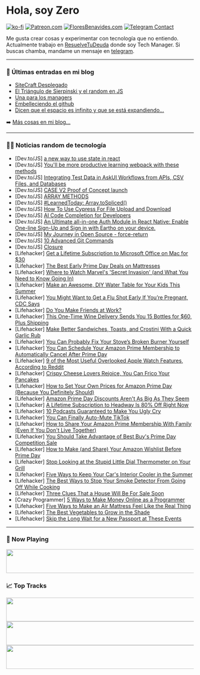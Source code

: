 # Hola, soy Zero

[![ko-fi](https://ko-fi.com/img/githubbutton_sm.svg)](https://ko-fi.com/J3J4N0LUK)
[![Patreon.com](https://img.shields.io/endpoint.svg?url=https%3A%2F%2Fshieldsio-patreon.vercel.app%2Fapi%3Fusername%3Dzerodragon%26type%3Dpatrons&style=for-the-badge)](https://patreon.com/zerodragon)
[![FloresBenavides.com](https://img.shields.io/website?down_message=oops&label=MiBlog&style=for-the-badge&up_message=online&url=https%3A%2F%2Ffloresbenavides.com)](https://floresbenavides.com)
[![Telegram Contact](https://img.shields.io/badge/escr%C3%ADbeme-ZeroDragon-%2326A5E4?style=for-the-badge&logo=telegram)](https://t.me/zerodragon)

Me gusta crear cosas y experimentar con tecnología que no entiendo.
Actualmente trabajo en [ResuelveTuDeuda](http://github.com/resuelve) donde soy Tech Manager.
Si buscas chamba, mandame un mensaje en [telegram](https://t.me/zerodragon).

---

### 📕 Últimas entradas en mi blog
<!-- BLOG-POST-LIST:START -->
- [SiteCraft Desplegado](https://floresbenavides.com/sitecraft-desplegado/)
- [El Triángulo de Sierpinski y el random en JS](https://floresbenavides.com/el-triangulo-de-sierpinski-y-el-random-en-js/)
- [Una para los managers](https://floresbenavides.com/una-para-los-managers/)
- [Embelleciendo el github](https://floresbenavides.com/embelleciendo-el-github/)
- [Dicen que el espacio es infinito y que se está expandiendo…](https://floresbenavides.com/dicen-que-el-espacio-es-infinito-y-que-se-esta-expandiendo/)
<!-- BLOG-POST-LIST:END -->

➡️ [Más cosas en mi blog...](https://floresbenavides.com)

---

### 👨‍💻 Noticias random de tecnología
<!-- TECH-POSTS:START -->
- [Dev.to/JS] [a new way to use state in react](https://dev.to/lovetingyuan/a-new-way-to-use-state-in-react-14fe)
- [Dev.to/JS] [You&#39;ll be more productive learning webpack with these methods](https://dev.to/limingcan562/youll-be-more-productive-learning-webpack-with-these-methods-469p)
- [Dev.to/JS] [Integrating Test Data in AskUI Workflows from APIs, CSV Files, and Databases](https://dev.to/johannesdienst/integrating-test-data-in-askui-workflows-from-apis-csv-files-and-databases-5f8)
- [Dev.to/JS] [CASE V2 Proof of Concept launch](https://dev.to/casejs/case-v2-proof-of-concept-launch-1dn9)
- [Dev.to/JS] [ARRAY METHODS](https://dev.to/ileolami/array-methods-5b28)
- [Dev.to/JS] [#LearnedToday: Array.toSpliced&lpar;&rpar;](https://dev.to/danielzotti/learnedtoday-arraytospliced-1h9b)
- [Dev.to/JS] [How To Use Cypress For File Upload and Download](https://dev.to/lambdatest/how-to-use-cypress-for-file-upload-and-download-2mo8)
- [Dev.to/JS] [AI Code Completion for Developers](https://dev.to/aiforme/ai-code-completion-for-developers-alo)
- [Dev.to/JS] [An Ultimate all-in-one Auth Module in React Native: Enable One-line Sign-Up and Sign in with Eartho on your device.](https://dev.to/rushitjivani/an-ultimate-all-in-one-auth-module-in-react-native-enable-one-line-sign-up-and-sign-in-with-eartho-on-your-device-17a1)
- [Dev.to/JS] [My Journey in Open Source - force-return](https://dev.to/cadienvan/my-journey-in-open-source-force-return-4jfm)
- [Dev.to/JS] [10 Advanced Git Commands](https://dev.to/lalitkumawat1m/10-advanced-git-commands-3b8g)
- [Dev.to/JS] [Closure](https://dev.to/sundarbadagala081/closure-1i09)
- [Lifehacker] [Get a Lifetime Subscription to Microsoft Office on Mac for $30](https://lifehacker.com/get-a-lifetime-subscription-to-microsoft-office-on-mac-1850589595)
- [Lifehacker] [The Best Early Prime Day Deals on Mattresses](https://lifehacker.com/best-early-prime-day-deals-on-mattresses-1850608114)
- [Lifehacker] [Where to Watch Marvel&#39;s &#39;Secret Invasion&#39; &lpar;and What You Need to Know Going In&rpar;](https://lifehacker.com/where-to-watch-marvels-secret-invasion-and-what-you-ne-1850615977)
- [Lifehacker] [Make an Awesome, DIY Water Table for Your Kids This Summer](https://lifehacker.com/make-an-awesome-diy-water-table-for-your-kids-this-sum-1850613449)
- [Lifehacker] [You Might Want to Get a Flu Shot Early If You’re Pregnant, CDC Says](https://lifehacker.com/you-might-want-to-get-a-flu-shot-early-if-you-re-pregna-1850623507)
- [Lifehacker] [Do You Make Friends at Work?](https://lifehacker.com/do-you-make-friends-at-work-1850595848)
- [Lifehacker] [This One-Time Wine Delivery Sends You 15 Bottles for $60, Plus Shipping](https://lifehacker.com/this-one-time-wine-delivery-sends-you-15-bottles-for-6-1850612302)
- [Lifehacker] [Make Better Sandwiches, Toasts, and Crostini With a Quick Garlic Rub](https://lifehacker.com/make-better-sandwiches-toasts-and-crostini-with-a-qui-1850622342)
- [Lifehacker] [You Can Probably Fix Your Stove’s Broken Burner Yourself](https://lifehacker.com/you-can-probably-fix-your-stove-s-broken-burner-yoursel-1850621869)
- [Lifehacker] [You Can Schedule Your Amazon Prime Membership to Automatically Cancel After Prime Day](https://lifehacker.com/you-can-schedule-your-amazon-prime-membership-to-automa-1850619291)
- [Lifehacker] [9 of the Most Useful Overlooked Apple Watch Features, According to Reddit](https://lifehacker.com/9-of-the-most-useful-overlooked-apple-watch-features-a-1850621005)
- [Lifehacker] [Crispy Cheese Lovers Rejoice, You Can Frico Your Pancakes](https://lifehacker.com/crispy-cheese-lovers-rejoice-you-can-frico-your-pancak-1850621284)
- [Lifehacker] [How to Set Your Own Prices for Amazon Prime Day &lpar;Because You Definitely Should&rpar;](https://lifehacker.com/how-to-set-your-own-prices-for-amazon-prime-day-and-wh-1849158967)
- [Lifehacker] [Amazon Prime Day Discounts Aren&#39;t As Big As They Seem](https://lifehacker.com/amazon-prime-day-discounts-arent-as-big-as-they-seem-1849158394)
- [Lifehacker] [A Lifetime Subscription to Headway Is 80% Off Right Now](https://lifehacker.com/a-lifetime-subscription-to-headway-is-80-off-right-now-1850589582)
- [Lifehacker] [10 Podcasts Guaranteed to Make You Ugly Cry](https://lifehacker.com/10-podcasts-guaranteed-to-make-you-ugly-cry-1850618717)
- [Lifehacker] [You Can Finally Auto-Mute TikTok](https://lifehacker.com/you-can-finally-auto-mute-tiktok-1850620780)
- [Lifehacker] [How to Share Your Amazon Prime Membership With Family &lpar;Even If You Don&#39;t Live Together&rpar;](https://lifehacker.com/how-to-share-your-amazon-prime-membership-with-family-1850619029)
- [Lifehacker] [You Should Take Advantage of Best Buy&#39;s Prime Day Competition Sale](https://lifehacker.com/you-should-take-advantage-of-best-buys-prime-day-compet-1850617105)
- [Lifehacker] [How to Make &lpar;and Share&rpar; Your Amazon Wishlist Before Prime Day](https://lifehacker.com/how-to-make-and-share-your-amazon-wishlist-before-pri-1850620369)
- [Lifehacker] [Stop Looking at the Stupid Little Dial Thermometer on Your Grill](https://lifehacker.com/stop-looking-at-the-stupid-little-dial-thermometer-on-y-1850616770)
- [Lifehacker] [Five Ways to Keep Your Car&#39;s Interior Cooler in the Summer](https://lifehacker.com/five-ways-to-keep-your-cars-interior-cooler-in-the-summ-1850619152)
- [Lifehacker] [The Best Ways to Stop Your Smoke Detector From Going Off While Cooking](https://lifehacker.com/the-best-ways-to-stop-your-smoke-detector-from-going-of-1850619154)
- [Lifehacker] [Three Clues That a House Will Be For Sale Soon](https://lifehacker.com/three-clues-that-a-house-will-be-for-sale-soon-1850619169)
- [Crazy Programmer] [5 Ways to Make Money Online as a Programmer](https://www.thecrazyprogrammer.com/2023/07/make-money-online-as-a-programmer.html)
- [Lifehacker] [Five Ways to Make an Air Mattress Feel Like the Real Thing](https://lifehacker.com/five-ways-to-make-an-air-mattress-feel-like-the-real-th-1850617371)
- [Lifehacker] [The Best Vegetables to Grow in the Shade](https://lifehacker.com/the-best-vegetables-to-grow-in-the-shade-1850617379)
- [Lifehacker] [Skip the Long Wait for a New Passport at These Events](https://lifehacker.com/skip-the-long-wait-for-a-new-passport-at-these-events-1850617386)<!-- TECH-POSTS:END -->

---

### 🎵 Now Playing
<a href="https://spotify-now-playing-dun.vercel.app/now-playing?open"><img src="https://spotify-now-playing-dun.vercel.app/now-playing" width="540" height="64"></a>

### 📈 Top Tracks
<a href="https://spotify-now-playing-dun.vercel.app/top-tracks?i=1&open"><img src="https://spotify-now-playing-dun.vercel.app/top-tracks?i=1" width="540" height="64"></a>
<a href="https://spotify-now-playing-dun.vercel.app/top-tracks?i=2&open"><img src="https://spotify-now-playing-dun.vercel.app/top-tracks?i=2" width="540" height="64"></a>
<a href="https://spotify-now-playing-dun.vercel.app/top-tracks?i=3&open"><img src="https://spotify-now-playing-dun.vercel.app/top-tracks?i=3" width="540" height="64"></a>
